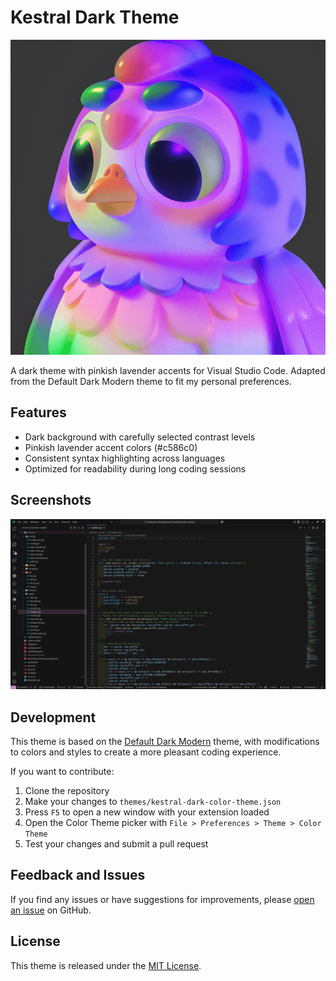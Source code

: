 # Kestral Dark Theme

![Icon](icon.png)

A dark theme with pinkish lavender accents for Visual Studio Code. Adapted from the Default Dark Modern theme to fit my personal preferences.

## Features

- Dark background with carefully selected contrast levels
- Pinkish lavender accent colors (#c586c0)
- Consistent syntax highlighting across languages
- Optimized for readability during long coding sessions

<!-- Package is currently not live on the marketplace -->
<!-- ## Installation

1. Open **Extensions** sidebar in VS Code (`Ctrl+Shift+X` or `Cmd+Shift+X`)
2. Search for `Kestral Dark Theme`
3. Click **Install**
4. Open the Command Palette (`Ctrl+Shift+P` or `Cmd+Shift+P`)
5. Select **Preferences: Color Theme** and choose **Kestral Dark**
 -->

## Screenshots

![Screenshot](assets/screenshot.png)

## Development

This theme is based on the [Default Dark Modern](https://github.com/microsoft/vscode/tree/main/extensions/theme-defaults/themes) theme, with modifications to colors and styles to create a more pleasant coding experience.

If you want to contribute:

1. Clone the repository
2. Make your changes to `themes/kestral-dark-color-theme.json`
3. Press `F5` to open a new window with your extension loaded
4. Open the Color Theme picker with `File > Preferences > Theme > Color Theme`
5. Test your changes and submit a pull request

## Feedback and Issues

If you find any issues or have suggestions for improvements, please [open an issue](https://github.com/EvickaStudio/kestral/issues) on GitHub.

## License

This theme is released under the [MIT License](LICENSE).
